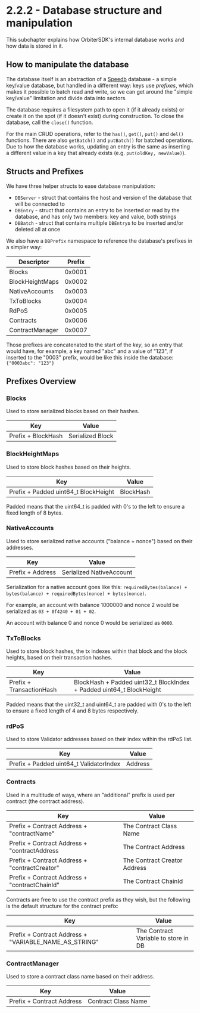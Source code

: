 # 2.2.2 - Database structure and manipulation

This subchapter explains how OrbiterSDK's internal database works and how data is stored in it.

## How to manipulate the database

The database itself is an abstraction of a [Speedb](https://github.com/speedb-io/speedb) database - a simple key/value database, but handled in a different way: keys use *prefixes*, which makes it possible to batch read and write, so we can get around the "simple key/value" limitation and divide data into sectors.

The database requires a filesystem path to open it (if it already exists) or create it on the spot (if it doesn't exist) during construction. To close the database, call the `close()` function.

For the main CRUD operations, refer to the `has()`, `get()`, `put()` and `del()` functions. There are also `getBatch()` and `putBatch()` for batched operations. Due to how the database works, updating an entry is the same as inserting a different value in a key that already exists (e.g. `put(oldKey, newValue)`).

## Structs and Prefixes

We have three helper structs to ease database manipulation:

* `DBServer` - struct that contains the host and version of the database that will be connected to
* `DBEntry` - struct that contains an entry to be inserted or read by the database, and has only two members: key and value, both strings
* `DBBatch` - struct that contains multiple `DBEntry`s to be inserted and/or deleted all at once

We also have a `DBPrefix` namespace to reference the database's prefixes in a simpler way:

| Descriptor | Prefix |
| --- |--------|
| Blocks | 0x0001 |
| BlockHeightMaps | 0x0002 |
| NativeAccounts | 0x0003 |
| TxToBlocks | 0x0004 |
| RdPoS | 0x0005 |
| Contracts | 0x0006 |
| ContractManager | 0x0007 |

Those prefixes are concatenated to the start of the *key*, so an entry that would have, for example, a key named "abc" and a value of "123", if inserted to the "0003" prefix, would be like this inside the database: `{"0003abc": "123"}`

## Prefixes Overview

### Blocks

Used to store serialized blocks based on their hashes.

| Key | Value |
| --- | --- |
| Prefix + BlockHash | Serialized Block |

### BlockHeightMaps

Used to store block hashes based on their heights.

| Key                                   | Value |
|---------------------------------------| --- |
| Prefix + Padded uint64\_t BlockHeight | BlockHash |

Padded means that the uint64\_t is padded with 0's to the left to ensure a fixed length of 8 bytes.

### NativeAccounts

Used to store serialized native accounts ("balance + nonce") based on their addresses.

| Key | Value |
| --- | --- |
| Prefix + Address | Serialized NativeAccount |

Serialization for a native account goes like this: `requiredBytes(balance) + bytes(balance) + requiredBytes(nonce) + bytes(nonce)`.

For example, an account with balance 1000000 and nonce 2 would be serialized as `03 + 0f4240 + 01 + 02`.

An account with balance 0 and nonce 0 would be serialized as `0000`.

### TxToBlocks

Used to store block hashes, the tx indexes within that block and the block heights, based on their transaction hashes.

| Key | Value                                                                  |
| --- |------------------------------------------------------------------------|
| Prefix + TransactionHash | BlockHash + Padded uint32\_t BlockIndex + Padded uint64\_t BlockHeight |

Padded means that the uint32\_t and uint64\_t are padded with 0's to the left to ensure a fixed length of 4 and 8 bytes respectively.

### rdPoS

Used to store Validator addresses based on their index within the rdPoS list.

| Key                                      | Value |
|------------------------------------------| --- |
| Prefix + Padded uint64\_t ValidatorIndex | Address |

### Contracts

Used in a multitude of ways, where an "additional" prefix is used per contract (the contract address).

| Key                                           | Value                        |
|-----------------------------------------------|------------------------------|
| Prefix + Contract Address + "contractName"    | The Contract Class Name      |
| Prefix + Contract Address + "contractAddress  | The Contract Address         |
| Prefix + Contract Address + "contractCreator" | The Contract Creator Address |
| Prefix + Contract Address + "contractChainId" | The Contract ChainId         |

Contracts are free to use the contract prefix as they wish, but the following is the default structure for the contract prefix:

| Key                                                      | Value                                |
|----------------------------------------------------------|--------------------------------------|
| Prefix + Contract Address + "VARIABLE\_NAME\_AS\_STRING" | The Contract Variable to store in DB |

### ContractManager

Used to store a contract class name based on their address.

| Key                                     | Value |
|-----------------------------------------| --- |
| Prefix + Contract Address | Contract Class Name |
